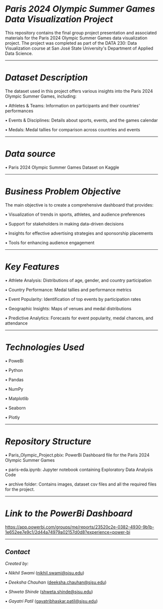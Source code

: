 # *Paris 2024 Olympic Summer Games Data Visualization Project*

This repository contains the final group project presentation and associated materials for the Paris 2024 Olympic Summer Games data visualization project. The project was completed as part of the DATA 230: Data Visualization course at San José State University's Department of Applied Data Science.

---

# *Dataset Description*
The dataset used in this project offers various insights into the Paris 2024 Olympic Summer Games, including:

•⁠ Athletes & Teams: Information on participants and their countries' performances

•⁠ Events & Disciplines: Details about sports, events, and the games calendar

•⁠ Medals: Medal tallies for comparison across countries and events

---

# *Data source*

•⁠ Paris 2024 Olympic Summer Games Dataset on Kaggle

---

# *Business Problem Objective*
The main objective is to create a comprehensive dashboard that provides:

•⁠ Visualization of trends in sports, athletes, and audience preferences

•⁠ Support for stakeholders in making data-driven decisions

•⁠ Insights for effective advertising strategies and sponsorship placements

•⁠ Tools for enhancing audience engagement

---

# *Key Features*

•⁠ Athlete Analysis: Distributions of age, gender, and country participation

•⁠ Country Performance: Medal tallies and performance metrics

•⁠ Event Popularity: Identification of top events by participation rates

•⁠ Geographic Insights: Maps of venues and medal distributions

•⁠ Predictive Analytics: Forecasts for event popularity, medal chances, and attendance


---


# *Technologies Used*

•⁠ PoweBi

•⁠ Python

•⁠ Pandas

•⁠ NumPy

•⁠ Matplotlib

•⁠ Seaborn

•⁠ Plotly

---

# *Repository Structure*

•⁠ Paris_Olympic_Project.pbix: PowerBi Dashboard file for the Paris 2024 Olympic Summer Games

•⁠ paris-eda.ipynb: Jupyter notebook containing Exploratory Data Analysis Code

•⁠ archive folder: Contains images, dataset csv files and all the required files for the project.

---

# *Link to the PowerBi Dashboard*

https://app.powerbi.com/groups/me/reports/23520c2e-0382-4930-9b1b-1e652ee7e9c1/2d44a74979a02157d0d8?experience=power-bi

---


## *Contact*

*Created by:*

•⁠  ⁠*Nikhil Swami* ([nikhil.swami@sjsu.edu](mailto:nikhil.swami@sjsu.edu))

•⁠  ⁠*Deeksha Chauhan* ([deeksha.chauhan@sjsu.edu](mailto:deeksha.chauhan@sjsu.edu))

•⁠  *Shweta Shinde* ([shweta.shinde@sjsu.edu](mailto:shweta.shinde@sjsu.edu))

•⁠  *Gayatri Patil* ([gayatribhaskar.patil@sjsu.edu](mailto:gayatribhaskar.patil@sjsu.edu))

